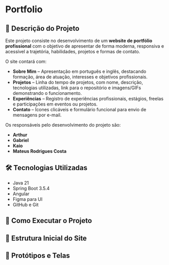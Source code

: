 # Portfolio
## 📖 Descrição do Projeto
Este projeto consiste no desenvolvimento de um **website de portfólio profissional** com o objetivo de apresentar de forma moderna, responsiva e acessível a trajetória, habilidades, projetos e formas de contato. 

O site contará com:  

- **Sobre Mim** – Apresentação em português e inglês, destacando formação, área de atuação, interesses e objetivos profissionais.  
- **Projetos** – Linha do tempo de projetos, com nome, descrição, tecnologias utilizadas, link para o repositório e imagens/GIFs demonstrando o funcionamento.  
- **Experiências** – Registro de experiências profissionais, estágios, freelas e participações em eventos ou projetos.  
- **Contato** – Ícones clicáveis e formulário funcional para envio de mensagens por e-mail.  

Os responsáveis pelo desenvolvimento do projeto são:  
- **Arthur**  
- **Gabriel**  
- **Kaio**  
- **Mateus Rodrigues Costa**  
## 🛠️ Tecnologias Utilizadas
- Java 21
- Spring Boot 3.5.4
- Angular
- Figma para UI
- GitHub e Git
## 🚀 Como Executar o Projeto
## 🌳 Estrutura Inicial do Site
## 🎨 Protótipos e Telas




